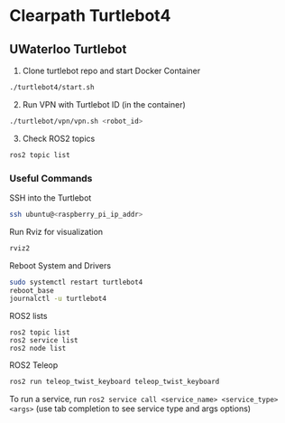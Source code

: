 # Clearpath Turtlebot4

## UWaterloo Turtlebot
1. Clone turtlebot repo and start Docker Container

```sh
./turtlebot4/start.sh
```

2. Run VPN with Turtlebot ID (in the container)

```sh
./turtlebot/vpn/vpn.sh <robot_id>
```

3. Check ROS2 topics

```sh
ros2 topic list
```

### Useful Commands

SSH into the Turtlebot

```sh
ssh ubuntu@<raspberry_pi_ip_addr>
```

Run Rviz for visualization

```sh
rviz2
```

Reboot System and Drivers

```sh
sudo systemctl restart turtlebot4
reboot_base
journalctl -u turtlebot4
```

ROS2 lists

```
ros2 topic list
ros2 service list
ros2 node list
```

ROS2 Teleop

```sh
ros2 run teleop_twist_keyboard teleop_twist_keyboard
```

To run a service, run `ros2 service call <service_name> <service_type> <args>`
(use tab completion to see service type and args options)
